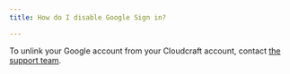 ```yaml
---
title: How do I disable Google Sign in?

---
```


To unlink your Google account from your Cloudcraft account, contact [the support team][1].

[1]: https://app.cloudcraft.co/support
